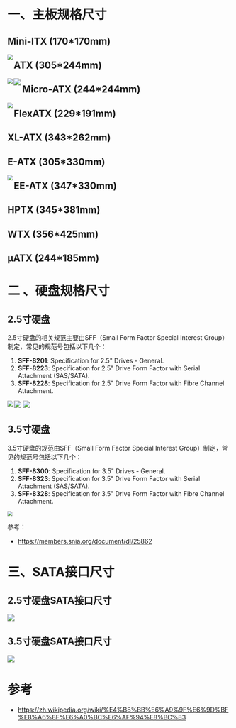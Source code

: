 # 一、主板规格尺寸

## Mini-ITX (170\*170mm)

<img src="../assets/mini-itx-screwholes-1.png" style="zoom: 75%;" align="left" />

## ATX (305*244mm)

<img src="../assets/atx-screwholes-1.png" style="zoom: 75%;" align="left" />

<img src="../assets/standard-atx-screwholes-1.png" style="zoom: 100%;" align="left" />

## Micro-ATX (244\*244mm)

<img src="../assets/mini-atx-screwholes-1.png" style="zoom: 75%;" align="left" />

## FlexATX (229\*191mm)
## XL-ATX (343\*262mm)
## E-ATX (305\*330mm)

<img src="../assets/eatx-screwholes-1.png" style="zoom: 75%;" align="left" />

## EE-ATX  (347\*330mm)
## HPTX (345\*381mm)
## WTX (356\*425mm)
## μATX (244\*185mm)

# 二 、硬盘规格尺寸

## 2.5寸硬盘

2.5寸硬盘的相关规范主要由SFF（Small Form Factor Special Interest Group）制定，常见的规范号包括以下几个：

1. **SFF-8201**: Specification for 2.5" Drives - General.
2. **SFF-8223**: Specification for 2.5" Drive Form Factor with Serial Attachment (SAS/SATA).
3. **SFF-8228**: Specification for 2.5" Drive Form Factor with Fibre Channel Attachment.

<img src="/Users/curiouser/code/gitbooks-devops-roadmap/assets/2.5寸硬盘规格-0.png" style="zoom:80%;" align="left" />

<img src="/Users/curiouser/code/gitbooks-devops-roadmap/assets/2.5寸硬盘规格-1.png"  />

<img src="/Users/curiouser/code/gitbooks-devops-roadmap/assets/2.5寸硬盘规格-2.png"  />

## 3.5寸硬盘

3.5寸硬盘的规范由SFF（Small Form Factor Special Interest Group）制定，常见的规范号包括以下几个：

1. **SFF-8300**: Specification for 3.5" Drives - General.
2. **SFF-8323**: Specification for 3.5" Drive Form Factor with Serial Attachment (SAS/SATA).
3. **SFF-8328**: Specification for 3.5" Drive Form Factor with Fibre Channel Attachment.

<img src="/Users/curiouser/code/gitbooks-devops-roadmap/assets/3.5寸硬盘规格-1.png" style="zoom:70%;" />

参考：

- https://members.snia.org/document/dl/25862

# 三、SATA接口尺寸

## 2.5寸硬盘SATA接口尺寸

![](../assets/disk2.5-sata3-specification-1.png)

## 3.5寸硬盘SATA接口尺寸

![](../assets/disk3.5-sata3-specification-1.png)

# 参考

- https://zh.wikipedia.org/wiki/%E4%B8%BB%E6%A9%9F%E6%9D%BF%E8%A6%8F%E6%A0%BC%E6%AF%94%E8%BC%83
